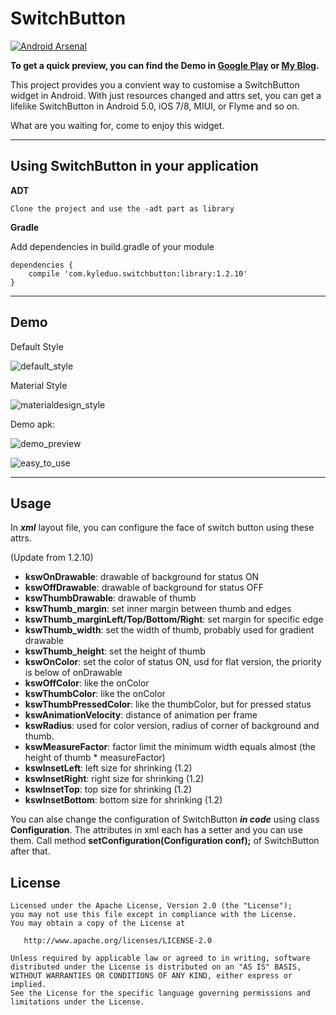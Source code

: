 SwitchButton
============

[![Android Arsenal](https://img.shields.io/badge/Android%20Arsenal-SwitchButton-brightgreen.svg?style=flat)](https://android-arsenal.com/details/1/1119)

**To get a quick preview, you can find the Demo in [Google Play](https://play.google.com/store/apps/details?id=com.kyleduo.switchbutton.demo) or [My Blog](http://kyleduo.com/apk/switchbutton_128.apk).**

This project provides you a convient way to customise a SwitchButton widget in Android. With just resources changed and attrs set, you can get a lifelike SwitchButton in Android 5.0, iOS 7/8, MIUI, or Flyme and so on.

What are you waiting for, come to enjoy this widget.

***
Using SwitchButton in your application
---
__ADT__

	Clone the project and use the -adt part as library
	
__Gradle__
	
Add dependencies in build.gradle of your module

	dependencies {
    	compile 'com.kyleduo.switchbutton:library:1.2.10'
	}
***
Demo
---
Default Style

![default_style](https://raw.githubusercontent.com/kyleduo/SwitchButton/master/preview/default_style.png)

Material Style

![materialdesign_style](https://raw.githubusercontent.com/kyleduo/SwitchButton/master/preview/switchbutton_md.jpg)

Demo apk:

![demo_preview](https://raw.githubusercontent.com/kyleduo/SwitchButton/master/preview/easy_to_style_128.png)

![easy_to_use](https://raw.githubusercontent.com/kyleduo/SwitchButton/master/preview/easy_to_use_128.png)
***
Usage
---

In ___xml___ layout file, you can configure the face of switch button using these attrs.

(Update from 1.2.10)

*   __kswOnDrawable__: drawable of background for status ON
*   __kswOffDrawable__: drawable of background for status OFF
*   __kswThumbDrawable__: drawable of thumb
*   __kswThumb_margin__: set inner margin between thumb and edges
*   __kswThumb_marginLeft/Top/Bottom/Right__: set margin for specific edge
*   __kswThumb_width__: set the width of thumb, probably used for gradient drawable
*   __kswThumb_height__: set the height of thumb
*   __kswOnColor__: set the color of status ON, usd for flat version, the priority is below of onDrawable
*   __kswOffColor__: like the onColor
*   __kswThumbColor__: like the onColor
*   __kswThumbPressedColor__: like the thumbColor, but for pressed status
*   __kswAnimationVelocity__: distance of animation per frame
*   __kswRadius__: used for color version, radius of corner of background and thumb.
*   __kswMeasureFactor__: factor limit the minimum width equals almost (the height of thumb * measureFactor)
*   __kswInsetLeft__: left size for shrinking (1.2)
*   __kswInsetRight__: right size for shrinking (1.2)
*   __kswInsetTop__: top size for shrinking (1.2)
*   __kswInsetBottom__: bottom size for shrinking (1.2)

You can alse change the configuration of SwitchButton ___in code___ using class __Configuration__. The attributes in xml each has a setter and you can use them. Call method __setConfiguration(Configuration conf);__ of SwitchButton after that.

License
---

	Licensed under the Apache License, Version 2.0 (the "License");
	you may not use this file except in compliance with the License.
	You may obtain a copy of the License at

	   http://www.apache.org/licenses/LICENSE-2.0

	Unless required by applicable law or agreed to in writing, software
	distributed under the License is distributed on an "AS IS" BASIS,
	WITHOUT WARRANTIES OR CONDITIONS OF ANY KIND, either express or implied.
	See the License for the specific language governing permissions and
	limitations under the License.